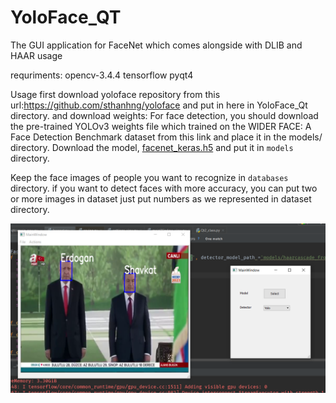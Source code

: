 # YoloFace_QT
The GUI application for FaceNet which comes alongside with DLIB and HAAR usage

<p>
requriments:
opencv-3.4.4
tensorflow
pyqt4
</p>

Usage
first download yoloface repository from this url:https://github.com/sthanhng/yoloface
and put in here in YoloFace_Qt directory.
and download weights:
For face detection, you should download the pre-trained YOLOv3 weights file which trained on the WIDER FACE: A Face Detection Benchmark dataset from this link and place it in the models/ directory.
Download the model, [facenet_keras.h5](https://www.dropbox.com/s/xwn57bffg5xobb8/facenet_keras.h5?dl=1) and put it in `models` directory.
	
Keep the face images of people you want to recognize in `databases` directory. 
if you want to detect faces with more accuracy, you can put two or more images in dataset just put numbers as we represented in dataset  directory.

<img src='./webcam_qt/2019-02-19_135829.png'/>

